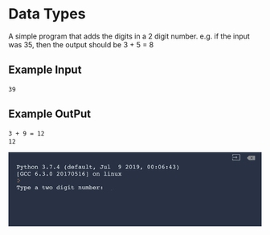 
# Data Types

A simple program that adds the digits in a 2 digit number. e.g. if the input was 35, then the output should be 3 + 5 = 8

## Example Input

```
39
```

## Example OutPut

```
3 + 9 = 12
12
```
![DataTypes](https://github.com/Abdurahman-hassan/100DaysOfCode/blob/Day02/Day02/2.1.DataTypes/2.1.DataTypes.gif?raw=true)

